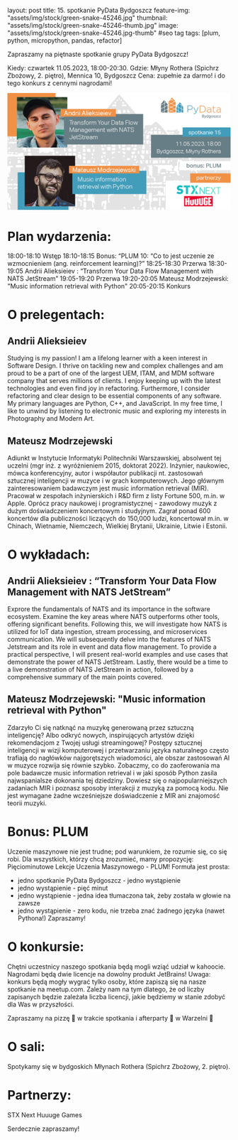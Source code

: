 layout: post
title: 15. spotkanie PyData Bydgoszcz
feature-img: "assets/img/stock/green-snake-45246.jpg"
thumbnail: "assets/img/stock/green-snake-45246-thumb.jpg"
image: "assets/img/stock/green-snake-45246.jpg-thumb" #seo tag
tags: [plum, python, micropython, pandas, refactor]

Zapraszamy na piętnaste spotkanie grupy PyData Bydgoszcz!

Kiedy: czwartek 11.05.2023, 18:00-20:30.
Gdzie: Młyny Rothera (Spichrz Zbożowy, 2. piętro), Mennica 10, Bydgoszcz
Cena: zupełnie za darmo! i do tego konkurs z cennymi nagrodami!

![Meetup image](/assets/img/meetups/2023.05-fb.jpg)

# Plan wydarzenia:

18:00-18:10 Wstęp
18:10-18:15 Bonus: “PLUM 10: “Co to jest uczenie ze wzmocnieniem (ang. reinforcement learning)?”
18:25-18:30 Przerwa
18:30-19:05 Andrii Alieksieiev : “Transform Your Data Flow Management with NATS JetStream”
19:05-19:20 Przerwa
19:20-20:05 Mateusz Modrzejewski: "Music information retrieval with Python"
20:05-20:15 Konkurs

# O prelegentach:

## Andrii Alieksieiev

Studying is my passion! I am a lifelong learner with a keen interest in Software Design. I thrive on tackling new and complex challenges and am proud to be a part of one of the largest UEM, ITAM, and MDM software company that serves millions of clients. I enjoy keeping up with the latest technologies and even find joy in refactoring. Furthermore, I consider refactoring and clear design to be essential components of any software. My primary languages are Python, C++, and JavaScript. In my free time, I like to unwind by listening to electronic music and exploring my interests in Photography and Modern Art.

## Mateusz Modrzejewski

Adiunkt w Instytucie Informatyki Politechniki Warszawskiej, absolwent tej uczelni (mgr inż. z wyróżnieniem 2015, doktorat 2022). Inżynier, naukowiec, mówca konferencyjny, autor i współautor publikacji nt. zastosowań sztucznej inteligencji w muzyce i w grach komputerowych. Jego głównym zainteresowaniem badawczym jest music information retrieval (MIR). Pracował w zespołach inżynierskich i R&D firm z listy Fortune 500, m.in. w Apple. Oprócz pracy naukowej i programistycznej - zawodowy muzyk z dużym doświadczeniem koncertowym i studyjnym. Zagrał ponad 600 koncertów dla publiczności liczących do 150,000 ludzi, koncertował m.in. w Chinach, Wietnamie, Niemczech, Wielkiej Brytanii, Ukrainie, Litwie i Estonii.

# O wykładach:

## Andrii Alieksieiev : “Transform Your Data Flow Management with NATS JetStream”

Exprore the fundamentals of NATS and its importance in the software ecosystem. Examine the key areas where NATS outperforms other tools, offering significant benefits. Following this, we will investigate how NATS is utilized for IoT data ingestion, stream processing, and microservices communication. We will subsequently delve into the features of NATS Jetstream and its role in event and data flow management. To provide a practical perspective, I will present real-world examples and use cases that demonstrate the power of NATS JetStream. Lastly, there would be a time to a live demonstration of NATS JetStream in action, followed by a comprehensive summary of the main points covered.

## Mateusz Modrzejewski: "Music information retrieval with Python"

Zdarzyło Ci się natknąć na muzykę generowaną przez sztuczną inteligencję? Albo odkryć nowych, inspirujących artystów dzięki rekomendacjom z Twojej usługi streamingowej? Postępy sztucznej inteligencji w wizji komputerowej i przetwarzaniu języka naturalnego często trafiają do nagłówków najgorętszych wiadomości, ale obszar zastosowań AI w muzyce rozwija się równie szybko. Zobaczmy, co do zaoferowania ma pole badawcze music information retrieval i w jaki sposób Python zasila najwspanialsze dokonania tej dziedziny. Dowiesz się o najpopularniejszych zadaniach MIR i poznasz sposoby interakcji z muzyką za pomocą kodu. Nie jest wymagane żadne wcześniejsze doświadczenie z MIR ani znajomość teorii muzyki.

# Bonus: PLUM
Uczenie maszynowe nie jest trudne; pod warunkiem, że rozumie się, co się robi. Dla wszystkich, którzy chcą zrozumieć, mamy propozycję: Pięciominutowe Lekcje Uczenia Maszynowego - PLUM! Formuła jest prosta:
- jedno spotkanie PyData Bydgoszcz - jedno wystąpienie
- jedno wystąpienie - pięć minut
- jedno wystąpienie - jedna idea tłumaczona tak, żeby została w głowie na zawsze
- jedno wystąpienie - zero kodu, nie trzeba znać żadnego języka (nawet Pythona!)
Zapraszamy!

# O konkursie:

Chętni uczestnicy naszego spotkania będą mogli wziąć udział w kahoocie. Nagrodami będą dwie licencje na dowolny produkt JetBrains!
Uwaga: konkurs będą mogły wygrać tylko osoby, które zapiszą się na nasze spotkanie na meetup.com. Zależy nam na tym dlatego, że od liczby zapisanych będzie zależała liczba licencji, jakie będziemy w stanie zdobyć dla Was w przyszłości.

Zapraszamy na pizzę 🍕 w trakcie spotkania i afterparty 🥳 w Warzelni 🍺

# O sali:

Spotykamy się w bydgoskich Młynach Rothera (Spichrz Zbożowy, 2. piętro).

# Partnerzy:
STX Next
Huuuge Games

Serdecznie zapraszamy!
